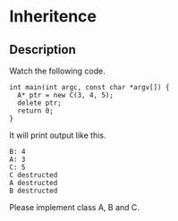 # Inheritence
## Description
Watch the following code.

```
int main(int argc, const char *argv[]) {
  A* ptr = new C(3, 4, 5);
  delete ptr;
  return 0;
}
```

It will print output like this.

```
B: 4  
A: 3  
C: 5  
C destructed  
A destructed  
B destructed  
```

Please implement class A, B and C.
